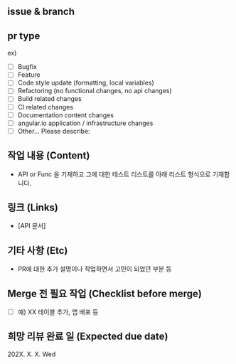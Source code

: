 ## issue & branch

## pr type

ex)

- [ ] Bugfix
- [ ] Feature
- [ ] Code style update (formatting, local variables)
- [ ] Refactoring (no functional changes, no api changes)
- [ ] Build related changes
- [ ] CI related changes
- [ ] Documentation content changes
- [ ] angular.io application / infrastructure changes
- [ ] Other... Please describe:

## 작업 내용 (Content)

- API or Func 을 기재하고 그에 대한 테스트 리스트를 아래 리스트 형식으로 기재합니다.

## 링크 (Links)

- [API 문서]

## 기타 사항 (Etc)

- PR에 대한 추가 설명이나 작업하면서 고민이 되었던 부분 등

## Merge 전 필요 작업 (Checklist before merge)

- [ ] 예) XX 테이블 추가, 앱 배포 등

## 희망 리뷰 완료 일 (Expected due date)

202X. X. X. Wed

